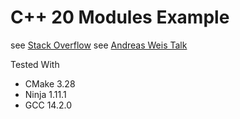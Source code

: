 # C++ 20 Modules Example

see [Stack Overflow](https://t.ly/Dl8yE)
see [Andreas Weis Talk](https://www.youtube.com/watch?v=_x9K9_q2ZXE&t=1621s&ab_channel=CppCon)

Tested With
- CMake 3.28
- Ninja 1.11.1
- GCC 14.2.0
